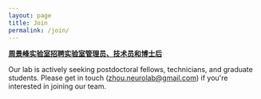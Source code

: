```yaml
---
layout: page
title: Join
permalink: /join/
---
```


**[周景峰实验室招聘实验室管理员、技术员和博士后](hiring.md)**

Our lab is actively seeking postdoctoral fellows, technicians, and graduate students. Please get in touch ([zhou.neurolab@gmail.com](zhou.neurolab@gmail.com)) if you're interested in joining our team.
